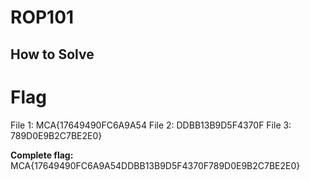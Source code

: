 # ROP101


## How to Solve



# Flag

File 1: MCA{17649490FC6A9A54
File 2: DDBB13B9D5F4370F
File 3: 789D0E9B2C7BE2E0}

**Complete flag:** MCA{17649490FC6A9A54DDBB13B9D5F4370F789D0E9B2C7BE2E0}